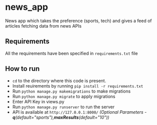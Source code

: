# news_app
News app which takes the preference (sports, tech) and gives a feed of articles fetching data from news APIs

## Requirements
All the requirements have been specified in ```requirements.txt``` file

## How to run
- ```cd``` to the directory where this code is present.
- Install reuirements by running ```pip install -r requirements.txt```
- Run ```python manage.py makemigrations``` to make migrations
- Run ```python manage.py migrate``` to apply migrations
- Enter API Key in views.py
- Run ```python manage.py runserver``` to run the server
- API is available at ```http://127.0.0.1:8000/``` _(Optional Parameters - __q__(default="sports"),__maxResults__(default="10"))_